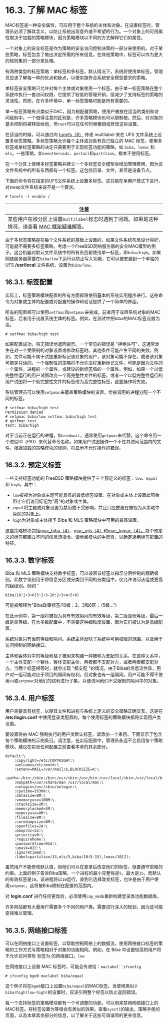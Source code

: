 # 16.3. 了解 MAC 标签

MAC标签是一种安全属性，可应用于整个系统的主体和对象。在设置标签时，管理员必须了解其含义，以防止系统出现意外或不希望的行为。一个对象上的可用属性取决于加载的策略模块，因为策略模块以不同的方式解释它们的属性。

一个对象上的安全标签是作为策略的安全访问控制决策的一部分来使用的。对于某些策略，标签包含了做出决定所需的所有信息。在其他策略中，标签可以作为更大的规则集的一部分来处理。

有两种类型的标签策略：单标签和多标签。默认情况下，系统将使用单标签。管理员应该了解每一种的优点和缺点，以便实施符合系统安全模型要求的策略。

单标签安全策略只允许对每个主体或对象使用一个标签。由于单一标签策略在整个系统中执行一套访问权限，它提供了较低的管理开销，但减少了支持标签的策略的灵活性。然而，在许多环境中，单一标签策略可能是所有需要的。

单一标签策略有点类似于DAC，因为根配置策略，使用户被放在适当的类别和访问级别中。一个值得注意的区别是，许多策略模块也可以限制根。然后，对对象的基本控制将被释放给组，但`root`可以在任何时候撤销或修改这些设置。

在适当的时候，可以通过向  [tunefs（8）](https://www.freebsd.org/cgi/man.cgi?query=tunefs&sektion=8&format=html) 传递 multilabel 来在 UFS 文件系统上设置多标签策略。多标签策略允许每个主体或对象有自己独立的 MAC 标签。使用多标签或单标签策略的决定只需要用于实现标签功能的策略，如 `biba`、`lomac` 和` mls`。一些策略，如`seeotheruids`、`portacl`和`partition`，根本不使用标签。

在一个分区上使用多标签策略并建立一个多标签安全模型会增加管理费用，因为该文件系统中的所有东西都有一个标签。这包括目录、文件，甚至是设备节点。

下面的命令将在指定的UFS文件系统上设置多标签。这只能在单用户模式下进行，对swap文件系统来说不是一个要求。

```
# tunefs -l enable /
```

| 注意                                                         |
| ------------------------------------------------------------ |
| 某些用户在根分区上设置`multilabel`标志时遇到了问题。如果是这种情况，请查看 [MAC 框架疑难解答](https://docs.freebsd.org/en/books/handbook/mac/#mac-troubleshoot)。 |

由于多标签策略是在每个文件系统的基础上设置的，如果文件系统布局设计得好，可能就不需要多标签策略。考虑一个FreeBSD网络服务器的安全MAC模型的例子。这台机器对默认文件系统中的所有东西都使用单一标签，即`biba/high`。如果网络服务器需要在`biba/low`下运行以防止写入功能，它可以被安装到一个单独的UFS **/usr/local** 文件系统，设置为`biba/low`。

## 16.3.1. 标签配置

实际上，标签策略模块配置的所有方面都将使用基本的系统实用程序进行。这些命令为对象或主体的配置或对配置的操作和验证提供了一个简单的界面。

所有的配置都可以使用`setfmac`和`setpmac`来完成，前者用于设置系统对象的MAC标签，后者用于设置系统主体的标签。例如，在测试中把biba的MAC标签设置为高。

```
# setfmac biba/high test
```

如果配置成功，将无错误地返回提示。一个常见的错误是 "拒绝许可"，这通常发生在对一个受限制的对象设置或修改标签时。其他条件可能产生不同的失败。例如，文件可能不属于试图重新标记该对象的用户，该对象可能不存在，或者该对象可能是只读的。一个强制性的策略将不允许进程重新标记文件，可能是因为文件的一个属性，进程的一个属性，或建议的新标签值的一个属性。例如，如果一个以低完整性运行的用户试图改变一个高完整性文件的标签，或者一个以低完整性运行的用户试图将一个低完整性文件的标签改为高完整性标签，这些操作将失败。

系统管理员可以使用`setpmac`来覆盖策略模块的设置，给被调用的进程分配一个不同的标签。

```
# setfmac biba/high test
Permission denied
# setpmac biba/low setfmac biba/high test
# getfmac test
test: biba/high
```

对于当前正在运行的进程，如`sendmail`，通常使用`getpmac`来代替。这个命令用一个进程ID（PID）来代替命令名称。如果用户试图操作一个不在其访问范围内的文件，根据加载的策略模块的规则，将显示不允许操作的错误。

## 16.3.2. 预定义标签

一些支持标签功能的 FreeBSD 策略模块提供了三个预定义的标签：`low`、`equal` 和 `high`，其中：

- `low`被视为对象或主题可能具有的最低标签设置。在对象或主体上设置此项会阻止它们访问标记为"高"的对象或主体。
- `equal`将主题或对象设置为禁用或不受影响，并且只应放置在被视为从策略中免除的对象上。
- `high`为对象或主体授予 Biba 和 MLS 策略模块中可用的最高设置。

这些策略模块包括[mac_biba（4）](https://www.freebsd.org/cgi/man.cgi?query=mac_biba&sektion=4&format=html)、[mac_mls（4）](https://www.freebsd.org/cgi/man.cgi?query=mac_mls&sektion=4&format=html)和[mac_lomac（4）。](https://www.freebsd.org/cgi/man.cgi?query=mac_lomac&sektion=4&format=html)每个预定义的标签都建立不同的信息流指令。请参阅模块的手册页，以确定通用标签配置的特征。

## 16.3.3. 数字标签

Biba 和 MLS 策略模块支持数字标签，可以设置该标签以指示分层控制的精确级别。此数字级别用于将信息分区或分类到不同的分类组中，仅允许访问该组或更高的组级别。例如：

```
biba/10:2+3+6(5:2+3-20:2+3+4+5+6)
```

可能被解释为"Biba政策标签/10级：2，3和6区：（5级...")

在此示例中，第一级将被视为具有有效隔间的有效等级，第二级是低等级，最后一级是高等级。在大多数配置中，不需要这种细粒度设置，因为它们被认为是高级配置。

系统对象只有当前等级和隔间。系统主体反映了系统中可用权限的范围，以及用于访问控制的网络接口。

主体和客体对中的等级和格子被用来构建一种被称为支配的关系，在这种关系中，一个主体支配一个客体，客体支配主体，两者都不支配对方，或者两者都支配对方。当两个标签相等时，就会出现 "都支配 "的情况。由于Biba的信息流性质，用户对一组可能对应于项目的隔间有权利，但对象也有一组隔间。用户可能不得不使用`su`或`setpmac`对他们的权利进行子集，以便访问他们不受限制的隔间中的对象。

## 16.3.4. 用户标签

用户需要具有标签，以便其文件和进程与系统上定义的安全策略正确交互。这是在 **/etc/login.conf** 中使用登录类配置的。每个使用标签的策略模块都将实现用户类设置。

要设置将由 MAC 强制执行的用户类默认标签，请添加一个条目。下面显示了包含每个策略模块的示例条目。请注意，在实际配置中，管理员永远不会启用每个策略模块。建议在实现任何配置之前查看本章的其余部分。

```
default:\
	:copyright=/etc/COPYRIGHT:\
	:welcome=/etc/motd:\
	:setenv=MAIL=/var/mail/$,BLOCKSIZE=K:\
	:path=~/bin:/sbin:/bin:/usr/sbin:/usr/bin:/usr/local/sbin:/usr/local/bin:\
	:manpath=/usr/share/man /usr/local/man:\
	:nologin=/usr/sbin/nologin:\
	:cputime=1h30m:\
	:datasize=8M:\
	:vmemoryuse=100M:\
	:stacksize=2M:\
	:memorylocked=4M:\
	:memoryuse=8M:\
	:filesize=8M:\
	:coredumpsize=8M:\
	:openfiles=24:\
	:maxproc=32:\
	:priority=0:\
	:requirehome:\
	:passwordtime=91d:\
	:umask=022:\
	:ignoretime@:\
	:label=partition/13,mls/5,biba/10(5-15),lomac/10[2]:
```

虽然用户不能修改默认值，但他们可以在登录后改变他们的标签，但要遵守策略的约束。上面的例子告诉Biba策略，一个进程的最小完整性是`5`，最大是`15`，而默认的有效标签是`10`。该进程将以`10`运行，直到它选择改变标签，也许是由于用户使用`setpmac`，这将被Biba限制在配置的范围内。

对 **login.conf** 进行任何更改后，必须使用`cap_mkdb`重新构建登录类功能数据库。

许多网站都有大量用户需要多个不同的用户类。需要进行深入的规划，因为这可能变得难以管理。

## 16.3.5. 网络接口标签

可以在网络接口上设置标签，以帮助控制网络上的数据流。使用网络接口标签的策略的工作方式与策略相对于对象的功能相同。例如，在 Biba 中设置较高的用户将不允许访问带有 标签为 的网络接口。`low`

在网络接口上设置 MAC 标签时，可能会传递给：`maclabel``ifconfig`

```
# ifconfig bge0 maclabel biba/equal
```

这个例子将在`bge0`接口上设置`biba/equal`的MAC标签。当使用类似`于biba/high(low-high)`的设置时，应该引用整个标签以防止返回错误。

每一个支持标签的策略模块都有一个可调整的功能，可以用来禁用网络接口上的MAC标签。将标签设置为等值会有类似的效果。查看`sysctl`的输出，策略手册的页面，以及本章其余部分的信息，以了解关于这些可调谐项的更多信息。
